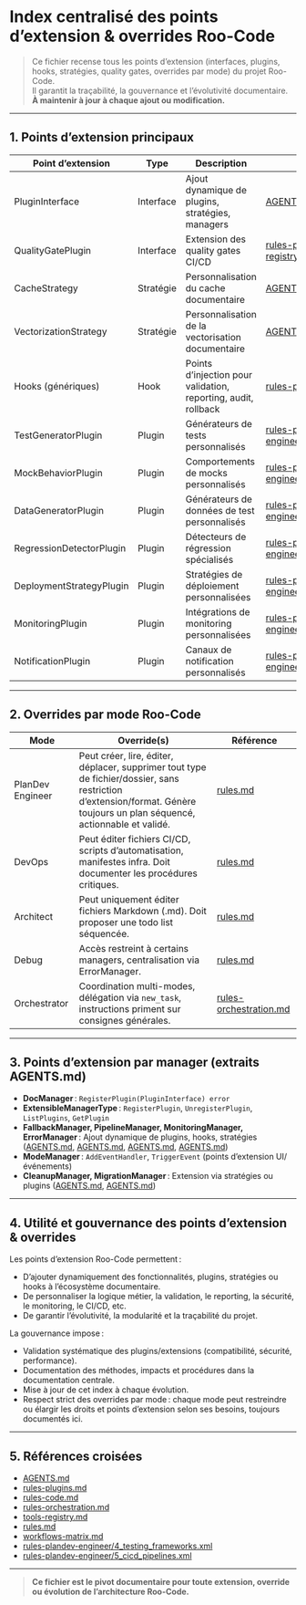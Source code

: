 # Index centralisé des points d’extension & overrides Roo-Code

> Ce fichier recense tous les points d’extension (interfaces, plugins, hooks, stratégies, quality gates, overrides par mode) du projet Roo-Code.  
> Il garantit la traçabilité, la gouvernance et l’évolutivité documentaire.  
> **À maintenir à jour à chaque ajout ou modification.**

---

## 1. Points d’extension principaux

| Point d’extension | Type | Description | Liens cliquables |
|-------------------|------|-------------|------------------|
| PluginInterface | Interface | Ajout dynamique de plugins, stratégies, managers | [AGENTS.md](AGENTS.md:PluginInterface), [rules-plugins.md](.roo/rules/rules-plugins.md:1) |
| QualityGatePlugin | Interface | Extension des quality gates CI/CD | [rules-plugins.md](.roo/rules/rules-plugins.md:1), [tools-registry.md](.roo/rules/tools-registry.md:1) |
| CacheStrategy | Stratégie | Personnalisation du cache documentaire | [AGENTS.md](AGENTS.md:CacheStrategy) |
| VectorizationStrategy | Stratégie | Personnalisation de la vectorisation documentaire | [AGENTS.md](AGENTS.md:VectorizationStrategy) |
| Hooks (génériques) | Hook | Points d’injection pour validation, reporting, audit, rollback | [rules-plugins.md](.roo/rules/rules-plugins.md:1), [AGENTS.md](AGENTS.md:Hooks) |
| TestGeneratorPlugin | Plugin | Générateurs de tests personnalisés | [rules-plandev-engineer/4_testing_frameworks.xml](.roo/rules-plandev-engineer/4_testing_frameworks.xml:extension_points) |
| MockBehaviorPlugin | Plugin | Comportements de mocks personnalisés | [rules-plandev-engineer/4_testing_frameworks.xml](.roo/rules-plandev-engineer/4_testing_frameworks.xml:extension_points) |
| DataGeneratorPlugin | Plugin | Générateurs de données de test personnalisés | [rules-plandev-engineer/4_testing_frameworks.xml](.roo/rules-plandev-engineer/4_testing_frameworks.xml:extension_points) |
| RegressionDetectorPlugin | Plugin | Détecteurs de régression spécialisés | [rules-plandev-engineer/4_testing_frameworks.xml](.roo/rules-plandev-engineer/4_testing_frameworks.xml:extension_points) |
| DeploymentStrategyPlugin | Plugin | Stratégies de déploiement personnalisées | [rules-plandev-engineer/5_cicd_pipelines.xml](.roo/rules-plandev-engineer/5_cicd_pipelines.xml:extension_points) |
| MonitoringPlugin | Plugin | Intégrations de monitoring personnalisées | [rules-plandev-engineer/5_cicd_pipelines.xml](.roo/rules-plandev-engineer/5_cicd_pipelines.xml:extension_points) |
| NotificationPlugin | Plugin | Canaux de notification personnalisés | [rules-plandev-engineer/5_cicd_pipelines.xml](.roo/rules-plandev-engineer/5_cicd_pipelines.xml:extension_points) |

---

## 2. Overrides par mode Roo-Code

| Mode | Override(s) | Référence |
|------|-------------|-----------|
| PlanDev Engineer | Peut créer, lire, éditer, déplacer, supprimer tout type de fichier/dossier, sans restriction d’extension/format. Génère toujours un plan séquencé, actionnable et validé. | [rules.md](.roo/rules/rules.md:fiche-mode-plandev-engineer) |
| DevOps | Peut éditer fichiers CI/CD, scripts d’automatisation, manifestes infra. Doit documenter les procédures critiques. | [rules.md](.roo/rules/rules.md:fiche-mode-devops) |
| Architect | Peut uniquement éditer fichiers Markdown (.md). Doit proposer une todo list séquencée. | [rules.md](.roo/rules/rules.md:fiche-mode-architect) |
| Debug | Accès restreint à certains managers, centralisation via ErrorManager. | [rules.md](.roo/rules/rules.md:fiche-mode-debug) |
| Orchestrator | Coordination multi-modes, délégation via `new_task`, instructions priment sur consignes générales. | [rules-orchestration.md](.roo/rules/rules-orchestration.md:1) |

---

## 3. Points d’extension par manager (extraits AGENTS.md)

- **DocManager** : `RegisterPlugin(PluginInterface) error`
- **ExtensibleManagerType** : `RegisterPlugin`, `UnregisterPlugin`, `ListPlugins`, `GetPlugin`
- **FallbackManager, PipelineManager, MonitoringManager, ErrorManager** : Ajout dynamique de plugins, hooks, stratégies ([AGENTS.md](AGENTS.md:FallbackManager), [AGENTS.md](AGENTS.md:PipelineManager), [AGENTS.md](AGENTS.md:MonitoringManager), [AGENTS.md](AGENTS.md:ErrorManager))
- **ModeManager** : `AddEventHandler`, `TriggerEvent` (points d’extension UI/événements)
- **CleanupManager, MigrationManager** : Extension via stratégies ou plugins ([AGENTS.md](AGENTS.md:CleanupManager), [AGENTS.md](AGENTS.md:MigrationManager))

---

## 4. Utilité et gouvernance des points d’extension & overrides

Les points d’extension Roo-Code permettent :
- D’ajouter dynamiquement des fonctionnalités, plugins, stratégies ou hooks à l’écosystème documentaire.
- De personnaliser la logique métier, la validation, le reporting, la sécurité, le monitoring, le CI/CD, etc.
- De garantir l’évolutivité, la modularité et la traçabilité du projet.

La gouvernance impose :
- Validation systématique des plugins/extensions (compatibilité, sécurité, performance).
- Documentation des méthodes, impacts et procédures dans la documentation centrale.
- Mise à jour de cet index à chaque évolution.
- Respect strict des overrides par mode : chaque mode peut restreindre ou élargir les droits et points d’extension selon ses besoins, toujours documentés ici.

---

## 5. Références croisées

- [AGENTS.md](AGENTS.md:1)
- [rules-plugins.md](.roo/rules/rules-plugins.md:1)
- [rules-code.md](.roo/rules/rules-code.md:1)
- [rules-orchestration.md](.roo/rules/rules-orchestration.md:1)
- [tools-registry.md](.roo/rules/tools-registry.md:1)
- [rules.md](.roo/rules/rules.md:1)
- [workflows-matrix.md](.roo/rules/workflows-matrix.md:1)
- [rules-plandev-engineer/4_testing_frameworks.xml](.roo/rules-plandev-engineer/4_testing_frameworks.xml:extension_points)
- [rules-plandev-engineer/5_cicd_pipelines.xml](.roo/rules-plandev-engineer/5_cicd_pipelines.xml:extension_points)

---

> **Ce fichier est le pivot documentaire pour toute extension, override ou évolution de l’architecture Roo-Code.**
